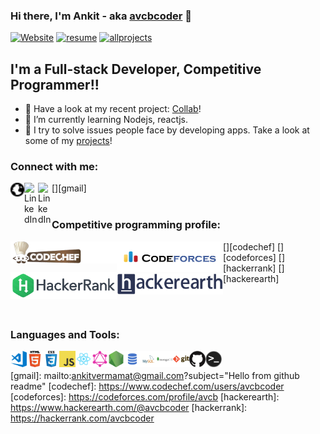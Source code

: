 ### Hi there, I'm Ankit - aka [avcbcoder][website] 👋

[![Website](https://img.shields.io/website?label=portfolio&style=for-the-badge&url=http%3A%2F%2Favcbcoder.github.io%2F)](http://avcbcoder.github.io/)
[![resume](https://img.shields.io/website?label=resume&style=for-the-badge&url=https%3A%2F%2Favcbcoder.github.io%2Fresume.pdf)](https://avcbcoder.github.io/resume.pdf)
[![allprojects](https://img.shields.io/website?label=projects&style=for-the-badge&url=https%3A%2F%2Favcbcoder.github.io%2Fprojects)](https://avcbcoder.github.io/projects)

## I'm a Full-stack Developer, Competitive Programmer!!

- 🔭  Have a look at my recent project: [Collab][recentproject]!
- 🌱  I’m currently learning Nodejs, reactjs.
- 🥅  I try to solve issues people face by developing apps. Take a look at some of my [projects][allprojects]!  

### Connect with me:
[<img align="left" alt="avcbcoder.github.io" width="22px" src="https://raw.githubusercontent.com/iconic/open-iconic/master/svg/globe.svg" />][website]
[<img align="left" alt="LinkedIn" width="22px" src="https://cdn.jsdelivr.net/npm/simple-icons@v3/icons/linkedin.svg" />][linkedin]
[<img align="left" alt="LinkedIn" width="22px" src="https://cdn.jsdelivr.net/npm/simple-icons@v3/icons/gmail.svg" />][gmail]
<br/>
<br/>

### Competitive programming profile:
[<img align="left" alt="codechef" width="170px" src="https://raw.githubusercontent.com/avcbcoder/avcbcoder/master/images/codechef.png" />][codechef]
[<img align="left" alt="codeforces" width="170px" src="https://raw.githubusercontent.com/avcbcoder/avcbcoder/master/images/codeforces.png" />][codeforces]
[<img align="left" alt="hackerrank" width="170px" src="https://raw.githubusercontent.com/avcbcoder/avcbcoder/master/images/hackerrank.png" />][hackerrank]
[<img align="left" alt="hackerearth" width="170px" src="https://raw.githubusercontent.com/avcbcoder/avcbcoder/master/images/hackerearth.png" />][hackerearth]

<br/>
<br/>

### Languages and Tools:

<img align="left" alt="Visual Studio Code" width="26px" src="https://raw.githubusercontent.com/github/explore/80688e429a7d4ef2fca1e82350fe8e3517d3494d/topics/visual-studio-code/visual-studio-code.png" />
<img align="left" alt="HTML5" width="26px" src="https://raw.githubusercontent.com/github/explore/80688e429a7d4ef2fca1e82350fe8e3517d3494d/topics/html/html.png" />
<img align="left" alt="CSS3" width="26px" src="https://raw.githubusercontent.com/github/explore/80688e429a7d4ef2fca1e82350fe8e3517d3494d/topics/css/css.png" />
<img align="left" alt="JavaScript" width="26px" src="https://raw.githubusercontent.com/github/explore/80688e429a7d4ef2fca1e82350fe8e3517d3494d/topics/javascript/javascript.png" />
<img align="left" alt="React" width="26px" src="https://raw.githubusercontent.com/github/explore/80688e429a7d4ef2fca1e82350fe8e3517d3494d/topics/react/react.png" />
<img align="left" alt="GraphQL" width="26px" src="https://raw.githubusercontent.com/github/explore/80688e429a7d4ef2fca1e82350fe8e3517d3494d/topics/graphql/graphql.png" />
<img align="left" alt="Node.js" width="26px" src="https://raw.githubusercontent.com/github/explore/80688e429a7d4ef2fca1e82350fe8e3517d3494d/topics/nodejs/nodejs.png" />
<img align="left" alt="SQL" width="26px" src="https://raw.githubusercontent.com/github/explore/80688e429a7d4ef2fca1e82350fe8e3517d3494d/topics/sql/sql.png" />
<img align="left" alt="MySQL" width="26px" src="https://raw.githubusercontent.com/github/explore/80688e429a7d4ef2fca1e82350fe8e3517d3494d/topics/mysql/mysql.png" />
<img align="left" alt="MongoDB" width="26px" src="https://raw.githubusercontent.com/github/explore/80688e429a7d4ef2fca1e82350fe8e3517d3494d/topics/mongodb/mongodb.png" />
<img align="left" alt="Git" width="26px" src="https://raw.githubusercontent.com/github/explore/80688e429a7d4ef2fca1e82350fe8e3517d3494d/topics/git/git.png" />
<img align="left" alt="GitHub" width="26px" src="https://raw.githubusercontent.com/github/explore/78df643247d429f6cc873026c0622819ad797942/topics/github/github.png" />
<img align="left" alt="Terminal" width="26px" src="https://raw.githubusercontent.com/github/explore/80688e429a7d4ef2fca1e82350fe8e3517d3494d/topics/terminal/terminal.png" />

<br />

[website]: https://avcbcoder.github.io/
[recentproject]: http://avc-collab.netlify.app/
[resume]: https://avcbcoder.github.io/resume.pdf
[allprojects]: http://avc-collab.netlify.app/projects
[linkedin]: https://www.linkedin.com/in/ankit-verma-03308215a/
[gmail]: mailto:ankitvermamat@gmail.com?subject="Hello from github readme"
[codechef]: https://www.codechef.com/users/avcbcoder
[codeforces]: https://codeforces.com/profile/avcb
[hackerearth]: https://www.hackerearth.com/@avcbcoder
[hackerrank]: https://hackerrank.com/avcbcoder
